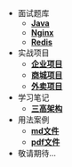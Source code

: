 * 面试题库
  * [**Java**](/面试题库/Java/README)
  * [**Nginx**](/面试题库/Nginx/README)
  * [**Redis**](/面试题库/Redis/README)
* 实战项目
  * [**企业项目**](/实战项目/企业项目/README)
  * [**商城项目**](/实战项目/商城项目/README)
  * [**外卖项目**](/实战项目/外卖项目/README)
* 学习笔记
  * [**三高架构**](/学习笔记/三高架构/README)
* 用法案例
  * [**md文件**](/用法案例/md文件/README)
  * [**pdf文件**](/用法案例/pdf文件/README)
* 敬请期待...
